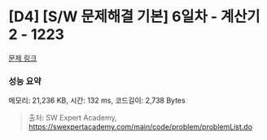 # [D4] [S/W 문제해결 기본] 6일차 - 계산기2 - 1223 

[문제 링크](https://swexpertacademy.com/main/code/problem/problemDetail.do?contestProbId=AV14nnAaAFACFAYD) 

### 성능 요약

메모리: 21,236 KB, 시간: 132 ms, 코드길이: 2,738 Bytes



> 출처: SW Expert Academy, https://swexpertacademy.com/main/code/problem/problemList.do